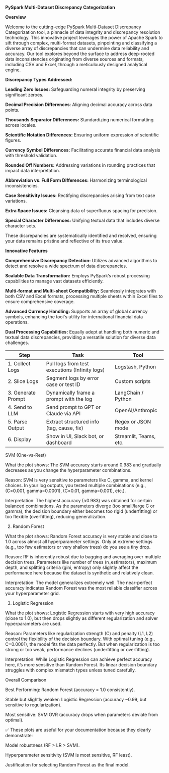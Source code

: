**PySpark Multi-Dataset Discrepancy Categorization**

**Overview**

Welcome to the cutting-edge PySpark Multi-Dataset Discrepancy Categorization tool, a pinnacle of data integrity and discrepancy resolution technology. This innovative project leverages the power of Apache Spark to sift through complex, multi-format datasets, pinpointing and classifying a diverse array of discrepancies that can undermine data reliability and accuracy. Our tool explores beyond the surface to address deep-rooted data inconsistencies originating from diverse sources and formats, including CSV and Excel, through a meticulously designed analytical engine.


**Discrepancy Types Addressed:**

**Leading Zero Issues:** Safeguarding numeral integrity by preserving significant zeroes.

**Decimal Precision Differences**: Aligning decimal accuracy across data points.

**Thousands Separator Differences:** Standardizing numerical formatting across locales.

**Scientific Notation Differences:** Ensuring uniform expression of scientific figures.

**Currency Symbol Differences:** Facilitating accurate financial data analysis with threshold validation.

**Rounded Off Numbers:** Addressing variations in rounding practices that impact data interpretation.

**Abbreviation vs. Full Form Differences:** Harmonizing terminological inconsistencies.

**Case Sensitivity Issues:** Rectifying discrepancies arising from text case variations.

**Extra Space Issues:** Cleansing data of superfluous spacing for precision.

**Special Character Differences:** Unifying textual data that includes diverse character sets.

These discrepancies are systematically identified and resolved, ensuring your data remains pristine and reflective of its true value.

**Innovative Features**

**Comprehensive Discrepancy Detection:** Utilizes advanced algorithms to detect and resolve a wide spectrum of data discrepancies.

**Scalable Data Transformation:** Employs PySpark’s robust processing capabilities to manage vast datasets efficiently.

**Multi-format and Multi-sheet Compatibility:** Seamlessly integrates with both CSV and Excel formats, processing multiple sheets within Excel files to ensure comprehensive coverage.

**Advanced Currency Handling:** Supports an array of global currency symbols, enhancing the tool's utility for international financial data operations.

**Dual Processing Capabilities:** Equally adept at handling both numeric and textual data discrepancies, providing a versatile solution for diverse data challenges.


| Step               | Task                                           | Tool                   |
| ------------------ | ---------------------------------------------- | ---------------------- |
| 1. Collect Logs    | Pull logs from test executions (Infinity logs) | Logstash, Python       |
| 2. Slice Logs      | Segment logs by error case or test ID          | Custom scripts         |
| 3. Generate Prompt | Dynamically frame a prompt with the log        | LangChain / Python     |
| 4. Send to LLM     | Send prompt to GPT or Claude via API           | OpenAI/Anthropic       |
| 5. Parse Output    | Extract structured info (tag, cause, fix)      | Regex or JSON mode     |
| 6. Display         | Show in UI, Slack bot, or dashboard            | Streamlit, Teams, etc. |


SVM (One-vs-Rest)

What the plot shows: The SVM accuracy starts around 0.983 and gradually decreases as you change the hyperparameter combinations.

Reason: SVM is very sensitive to parameters like C, gamma, and kernel choices. In your log outputs, you tested multiple combinations (e.g., (C=0.001, gamma=0.0001), (C=0.01, gamma=0.001), etc.).

Interpretation: The highest accuracy (≈0.983) was obtained for certain balanced combinations. As the parameters diverge (too small/large C or gamma), the decision boundary either becomes too rigid (underfitting) or too flexible (overfitting), reducing generalization.

2. Random Forest

What the plot shows: Random Forest accuracy is very stable and close to 1.0 across almost all hyperparameter settings. Only at extreme settings (e.g., too few estimators or very shallow trees) do you see a tiny drop.

Reason: RF is inherently robust due to bagging and averaging over multiple decision trees. Parameters like number of trees (n_estimators), maximum depth, and splitting criteria (gini, entropy) only slightly affect the performance here because the dataset is synthetic and relatively clean.

Interpretation: The model generalizes extremely well. The near-perfect accuracy indicates Random Forest was the most reliable classifier across your hyperparameter grid.

3. Logistic Regression

What the plot shows: Logistic Regression starts with very high accuracy (close to 1.0), but then drops slightly as different regularization and solver hyperparameters are used.

Reason: Parameters like regularization strength (C) and penalty (L1, L2) control the flexibility of the decision boundary. With optimal tuning (e.g., C=0.0001), the model fits the data perfectly. But when regularization is too strong or too weak, performance declines (underfitting or overfitting).

Interpretation: While Logistic Regression can achieve perfect accuracy here, it’s more sensitive than Random Forest. Its linear decision boundary struggles with complex mismatch types unless tuned carefully.

Overall Comparison

Best Performing: Random Forest (accuracy = 1.0 consistently).

Stable but slightly weaker: Logistic Regression (accuracy ~0.99, but sensitive to regularization).

Most sensitive: SVM OVR (accuracy drops when parameters deviate from optimal).

✅ These plots are useful for your documentation because they clearly demonstrate:

Model robustness (RF > LR > SVM).

Hyperparameter sensitivity (SVM is most sensitive, RF least).

Justification for selecting Random Forest as the final model.
